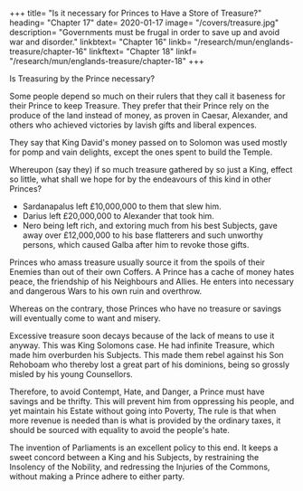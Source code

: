 +++
title=  "Is it necessary for Princes to Have a Store of Treasure?"
heading=  "Chapter 17"
date=  2020-01-17
image=  "/covers/treasure.jpg"
description=  "Governments must be frugal in order to save up and avoid war and disorder."
linkbtext=  "Chapter 16"
linkb=  "/research/mun/englands-treasure/chapter-16"
linkftext=  "Chapter 18"
linkf=  "/research/mun/englands-treasure/chapter-18"
+++

Is Treasuring by the Prince necessary?

Some people depend so much on their rulers that they call it baseness for their Prince to keep Treasure. They prefer that their Prince rely on the produce of the land instead of money, as proven in Caesar, Alexander, and others who achieved victories by lavish gifts and liberal expences.

They say that King David's money passed on to Solomon was used mostly for pomp and vain delights, except the ones spent to build the Temple.

Whereupon (say they) if so much treasure gathered by so just a King, effect so little, what shall we hope for by the endeavours of this kind in other Princes?

- Sardanapalus left £10,000,000 to them that slew him. 
- Darius left £20,000,000 to Alexander that took him. 
- Nero being left rich, and extoring much from his best Subjects, gave away over £12,000,000 to his base flatterers and such unworthy persons, which caused Galba after him to revoke those gifts.

Princes who amass treasure usually source it from the spoils of their Enemies than out of their own Coffers. A Prince has a cache of money hates peace, the friendship of his Neighbours and Allies. He enters into necessary and dangerous Wars to his own ruin and overthrow.

Whereas on the contrary, those Princes who have no treasure or savings will eventually come to want and misery.<!--  which do not providently lay up Treasure, or do immoderately consume the same when they have it, will sodainly --> 

<!-- All which, with divers other weak arguments of this kind, (which for brevity I omit) make nothing against the lawful gathering and massing up of Treasure by , if they be rightly understood. -->

<!-- For first, concerning those worthies who have obtained to the highest top of honour and dignity, by their great gifts and expences, who know not that this hath been done rather upon the , which is indeed a Bounty that causeth neither loss nor peril? -->

Excessive treasure soon decays because of the lack of means to use it anyway.  This was King Solomons case. He had infinite Treasure, which made him overburden his Subjects. This made them rebel against his Son Rehoboam who thereby lost a great part of his dominions, being so grossly misled by his young Counsellors.

Therefore, to avoid Contempt, Hate, and Danger, a Prince must have savings and be thrifty. This will prevent him from oppressing his people, and yet maintain his Estate without going into Poverty, The rule is that when more revenue is needed than is what is provided by the ordinary taxes, it should be sourced with equality to avoid the people's hate<!--  of the , who are never pleased except their contributions be granted by general consent -->.

<!-- for further proof whereof I might yet produce some other examples, which here I do omit as needless. -->
The invention of Parliaments is an excellent policy to this end. It keeps a sweet concord between a King and his Subjects, by restraining the Insolency of the Nobility, and redressing the Injuries of the Commons, without making a Prince adhere to either party.

<!-- There could nothing be devised with more judgement for the common quiet of a Kingdom, or with greater care for the safety of a King, who hereby hath also good means to dispatch those things by others, which will move envy, and to execute that himself which will merit thanks.
 -->